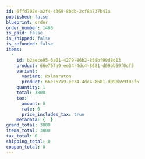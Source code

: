 ```yaml
---
id: 6ffd702e-a2f4-4369-8bdb-2cf8a737b41a
published: false
blueprint: order
order_number: 1466
is_paid: false
is_shipped: false
is_refunded: false
items:
  -
    id: b2aece95-6a01-4279-86b2-858bf99d8d13
    product: 66e767a9-ee34-4dc4-8681-d09bb59f0cf5
    variant:
      variant: Polmaraton
      product: 66e767a9-ee34-4dc4-8681-d09bb59f0cf5
    quantity: 1
    total: 3800
    tax:
      amount: 0
      rate: 0
      price_includes_tax: true
    metadata: {  }
grand_total: 3800
items_total: 3800
tax_total: 0
shipping_total: 0
coupon_total: 0
---
```

